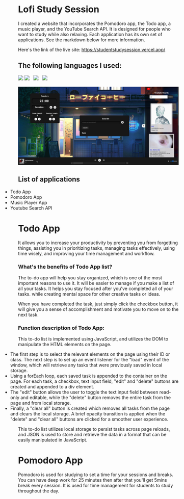 
# Lofi Study Session

I created a website that incorporates the Pomodoro app, the Todo app, a music player, and the YouTube Search API. It is designed for people who want to study while also relaxing. Each application has its own set of applications. See the markdown below for more information.

Here's the link of the live site: https://studentstudysession.vercel.app/

## The following languages I used:
<div align-items: left>
<img src="https://user-images.githubusercontent.com/25181517/192158954-f88b5814-d510-4564-b285-dff7d6400dad.png" width="50">
<img src="https://user-images.githubusercontent.com/25181517/183898674-75a4a1b1-f960-4ea9-abcb-637170a00a75.png" width="50">
&nbsp;
<img src="https://user-images.githubusercontent.com/25181517/192158956-48192682-23d5-4bfc-9dfb-6511ade346bc.png" width="45">
&nbsp;
  <img src="https://user-images.githubusercontent.com/25181517/117447155-6a868a00-af3d-11eb-9cfe-245df15c9f3f.png" width="45">
</div >
<br>
<img src="src\bg-image\Student pomodoro img.JPG" alt= “” >

## List of applications

<ul style="text-align: left;">
<li style="margin-left: -3rem;">Todo App</li>
<li style="margin-left: -3rem;">Pomodoro App</li>
<li style="margin-left: -3rem;">Music Player App</li>
<li style="margin-left: -3rem;">Youtube Search API</li>
</ul>

# Todo App

<p>It allows you to increase your productivity by preventing you from forgetting things, assisting you in prioritizing tasks, managing tasks effectively, using time wisely, and improving your time management and workflow.</p>

### What's the benefits of Todo App list?

The to-do app will help you stay organized, which is one of the most important reasons to use it. It will be easier to manage if you make a list of all your tasks. It helps you stay focused after you've completed all of your tasks. while creating mental space for other creative tasks or ideas.

When you have completed the task, just simply click the checkbox button, it will give you a sense of accomplishment and motivate you to move on to the next task.

### Function description of Todo App:

This to-do list is implemented using JavaScript, and utilizes the DOM to manipulate the HTML elements on the page.
<ul style="text-align: left;">
<li style="margin-left: -3rem;"> The first step is to select the relevant elements on the page using their ID or class. The next step is to set up an event listener for the "load" event of the window, which will retrieve any tasks that were previously saved in local storage.

<li style="margin-left: -3rem;"> Using a forEach loop, each saved task is appended to the container on the page. For each task, a checkbox, text input field, "edit" and "delete" buttons are created and appended to a div element.

<li style="margin-left: -3rem;"> The "edit" button allows the user to toggle the text input field between read-only and editable, while the "delete" button removes the entire task from the page and from local storage.

<li style="margin-left: -3rem;"> Finally, a "clear all" button is created which removes all tasks from the page and clears the local storage. A brief opacity transition is applied when the "delete" and "clear all" buttons are clicked for a smoother user experience.
</ul>

This to-do list utilizes local storage to persist tasks across page reloads, and JSON is used to store and retrieve the data in a format that can be easily manipulated in JavaScript.

# Pomodoro App

Pomodoro is used for studying to set a time for your sessions and breaks. You can have deep work for 25 minutes then after that you'll get 5mins break every session. It is used for time management for students to study throughout the day.

